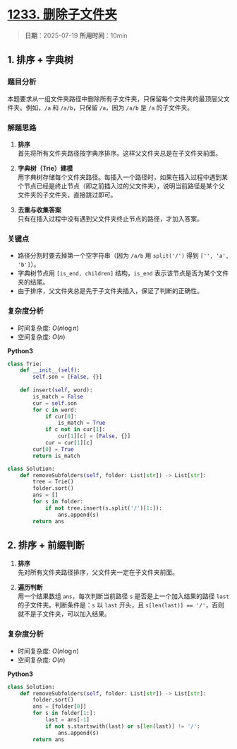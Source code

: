 # [1233. 删除子文件夹](https://leetcode.cn/problems/remove-sub-folders-from-the-filesystem/description/)

> **日期**：2025-07-19
> **所用时间**：10min

## 1. 排序 + 字典树

### 题目分析

本题要求从一组文件夹路径中删除所有子文件夹，只保留每个文件夹的最顶层父文件夹。例如，`/a` 和 `/a/b`，只保留 `/a`，因为 `/a/b` 是 `/a` 的子文件夹。

### 解题思路

1. **排序**  
   首先将所有文件夹路径按字典序排序。这样父文件夹总是在子文件夹前面。

2. **字典树（Trie）建模**  
   用字典树存储每个文件夹路径。每插入一个路径时，如果在插入过程中遇到某个节点已经是终止节点（即之前插入过的父文件夹），说明当前路径是某个父文件夹的子文件夹，直接跳过即可。

3. **去重与收集答案**  
   只有在插入过程中没有遇到父文件夹终止节点的路径，才加入答案。

### 关键点

- 路径分割时要去掉第一个空字符串（因为 `/a/b` 用 `split('/')` 得到 `['', 'a', 'b']`）。
- 字典树节点用 `[is_end, children]` 结构，`is_end` 表示该节点是否为某个文件夹的结尾。
- 由于排序，父文件夹总是先于子文件夹插入，保证了判断的正确性。

### 复杂度分析

- 时间复杂度: $O(n \log n)$
- 空间复杂度: $O(n)$

**Python3**

```python
class Trie:
    def __init__(self):
        self.son = [False, {}]
    
    def insert(self, word):
        is_match = False
        cur = self.son
        for c in word:
            if cur[0]:
                is_match = True
            if c not in cur[1]:
                cur[1][c] = [False, {}]
            cur = cur[1][c]
        cur[0] = True
        return is_match

class Solution:
    def removeSubfolders(self, folder: List[str]) -> List[str]:
        tree = Trie()
        folder.sort()
        ans = []
        for s in folder:
            if not tree.insert(s.split('/')[1:]):
                ans.append(s)
        return ans
```

## 2. 排序 + 前缀判断

1. **排序**  
   先对所有文件夹路径排序，父文件夹一定在子文件夹前面。

2. **遍历判断**  
   用一个结果数组 `ans`，每次判断当前路径 `s` 是否是上一个加入结果的路径 `last` 的子文件夹。判断条件是：`s` 以 `last` 开头，且 `s[len(last)] == '/'`，否则就不是子文件夹，可以加入结果。

### 复杂度分析

- 时间复杂度: $O(n \log n)$
- 空间复杂度: $O(n)$

**Python3**

```python
class Solution:
    def removeSubfolders(self, folder: List[str]) -> List[str]:
        folder.sort()
        ans = [folder[0]]
        for s in folder[1:]:
            last = ans[-1]
            if not s.startswith(last) or s[len(last)] != '/':
                ans.append(s)
        return ans
```